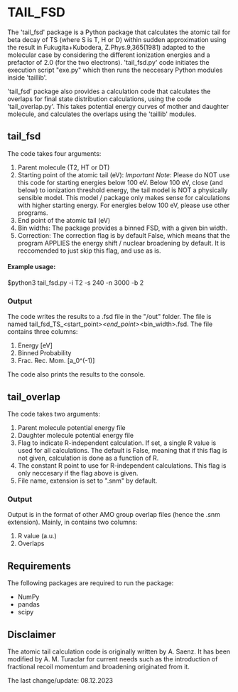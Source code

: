 # TAIL_FSD 

The 'tail_fsd' package is a Python package that calculates the atomic tail for beta decay of TS (where S is T, H or D) within sudden approximation using the result in Fukugita+Kubodera, Z.Phys.9,365(1981) adapted to the molecular case by considering the different ionization energies and a prefactor of 2.0 (for the two electrons). 'tail_fsd.py' code initiates the execution script "exe.py" which then runs the neccesary Python modules inside 'taillib'.

'tail_fsd' package also provides a calculation code that calculates the overlaps for final state distribution calculations, using the code 'tail_overlap.py'. This takes potential energy curves of mother and daughter molecule, and calculates the overlaps using the 'taillib' modules.

## tail_fsd

The code takes four arguments:

1. Parent molecule (T2, HT or DT)
2. Starting point of the atomic tail (eV):
    *Important Note*: Please do NOT use this code for starting energies below 100 eV. Below 100 eV, close (and below) to ionization threshold energy, the tail model is NOT a physically sensible model. This model / package only makes sense for calculations with higher starting energy. For energies below 100 eV, please use other programs.
3. End point of the atomic tail (eV)
4. Bin widths:
    The package provides a binned FSD, with a given bin width.
5. Correction:
    The correction flag is by default False, which means that the program APPLIES the energy shift / nuclear broadening by default. It is reccomended to just skip this flag, and use as is.

#### Example usage:

$python3 tail_fsd.py -i T2 -s 240 -n 3000 -b 2 

### Output
The code writes the results to a .fsd file in the "/out" folder. The file is named tail_fsd_TS_<start_point>_<end_point>_<bin_width>.fsd. The file contains three columns:

1. Energy [eV]
2. Binned Probability
3. Frac. Rec. Mom. [a_0^(-1)]

The code also prints the results to the console.

## tail_overlap

The code takes two arguments:

1. Parent molecule potential energy file
2. Daughter molecule potential energy file
3. Flag to indicate R-independent calculation. If set, a single R value is used for all calculations. The default is False, meaning that if this flag is not given, calculation is done as a function of R.
4. The constant R point to use for R-independent calculations. This flag is only neccesary if the flag above is given.
5. File name, extension is set to ".snm" by default.

### Output

Output is in the format of other AMO group overlap files (hence the .snm extension). Mainly, in contains two columns:

1. R value (a.u.)
2. Overlaps

## Requirements
The following packages are required to run the package:

- NumPy
- pandas
- scipy


## Disclaimer

The atomic tail calculation code is originally written by A. Saenz. It has been modified by A. M. Turaclar for current needs such as the introduction of fractional recoil momentum and broadening originated from it. 

The last change/update: 08.12.2023
